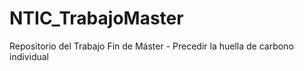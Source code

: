 # NTIC_TrabajoMaster
Repositorio del Trabajo Fin de Máster - Precedir la huella de carbono individual
